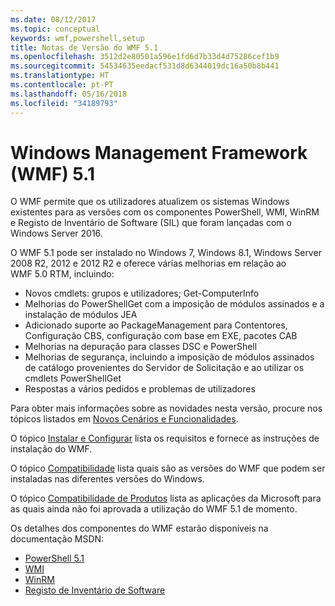 ```yaml
---
ms.date: 08/12/2017
ms.topic: conceptual
keywords: wmf,powershell,setup
title: Notas de Versão do WMF 5.1
ms.openlocfilehash: 3512d2e80501a596e1fd6d7b33d4d75286cef1b9
ms.sourcegitcommit: 54534635eedacf531d8d6344019dc16a50b8b441
ms.translationtype: HT
ms.contentlocale: pt-PT
ms.lasthandoff: 05/16/2018
ms.locfileid: "34189793"
---
```

# <a name="windows-management-framework-wmf-51"></a>Windows Management Framework (WMF) 5.1 #

O WMF permite que os utilizadores atualizem os sistemas Windows existentes para as versões com os componentes PowerShell, WMI, WinRM e Registo de Inventário de Software (SIL) que foram lançadas com o Windows Server 2016.

O WMF 5.1 pode ser instalado no Windows 7, Windows 8.1, Windows Server 2008 R2, 2012 e 2012 R2 e oferece várias melhorias em relação ao WMF 5.0 RTM, incluindo:

- Novos cmdlets: grupos e utilizadores; Get-ComputerInfo
- Melhorias do PowerShellGet com a imposição de módulos assinados e a instalação de módulos JEA
- Adicionado suporte ao PackageManagement para Contentores, Configuração CBS, configuração com base em EXE, pacotes CAB
- Melhorias na depuração para classes DSC e PowerShell
- Melhorias de segurança, incluindo a imposição de módulos assinados de catálogo provenientes do Servidor de Solicitação e ao utilizar os cmdlets PowerShellGet
- Respostas a vários pedidos e problemas de utilizadores

Para obter mais informações sobre as novidades nesta versão, procure nos tópicos listados em [Novos Cenários e Funcionalidades](https://docs.microsoft.com/en-us/powershell/wmf/5.1/scenarios-features).

O tópico [Instalar e Configurar](https://docs.microsoft.com/en-us/powershell/wmf/5.1/install-configure) lista os requisitos e fornece as instruções de instalação do WMF.

O tópico [Compatibilidade](https://docs.microsoft.com/en-us/powershell/wmf/5.1/compatibility) lista quais são as versões do WMF que podem ser instaladas nas diferentes versões do Windows.

O tópico [Compatibilidade de Produtos](https://docs.microsoft.com/en-us/powershell/wmf/5.1/productincompat) lista as aplicações da Microsoft para as quais ainda não foi aprovada a utilização do WMF 5.1 de momento.

Os detalhes dos componentes do WMF estarão disponíveis na documentação MSDN:

- [PowerShell 5.1](https://docs.microsoft.com/en-us/powershell/)
- [WMI](https://msdn.microsoft.com/en-us/library/jj152383(v=vs.85).aspx)
- [WinRM](https://msdn.microsoft.com/en-us/library/aa384426(v=vs.85).aspx)
- [Registo de Inventário de Software](https://technet.microsoft.com/en-us/library/dn383584(v=ws.11).aspx)
